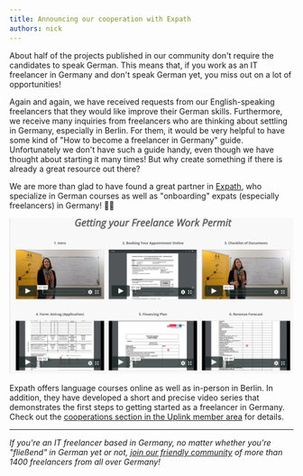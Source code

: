 ```yaml
---
title: Announcing our cooperation with Expath
authors: nick
---
```


About half of the projects published in our community don't require the candidates to speak German. This means that, if you work as an IT freelancer in Germany and don't speak German yet, you miss out on a lot of opportunities!

<!--truncate-->

Again and again, we have received requests from our English-speaking freelancers that they would like improve their German skills. Furthermore, we receive many inquiries from freelancers who are thinking about settling in Germany, especially in Berlin. For them, it would be very helpful to have some kind of "How to become a freelancer in Germany" guide. Unfortunately we don't have such a guide handy, even though we have thought about starting it many times! But why create something if there is already a great resource out there?

We are more than glad to have found a great partner in [Expath](https://www.expath.de/), who specialize in German courses as well as "onboarding" expats (especially freelancers) in Germany! 🙌🏼

![](image.png)

Expath offers language courses online as well as in-person in Berlin. In addition, they have developed a short and precise video series that demonstrates the first steps to getting started as a freelancer in Germany. Check out the [cooperations section in the Uplink member area](https://my.uplink.tech/services/cooperations) for details.

---

_If you're an IT freelancer based in Germany, no matter whether you're "fließend" in German yet or not, [join our friendly community](https://uplink.tech/en/freelancers) of more than 1400 freelancers from all over Germany!_
